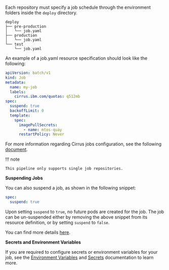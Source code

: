 Each repository must specify a job schedule through the environment folders inside the `deploy` directory.

```
deploy
├── pre-production
│   └── job.yaml
├── production
│   └── job.yaml
└── test
    └── job.yaml
```

An example of a job.yaml resource specification should look like the following:

```yaml
apiVersion: batch/v1
kind: Job
metadata:
  name: my-job
  labels:
    cirrus.ibm.com/quotas: q512mb
spec:
  suspend: true
  backoffLimit: 0
  template:
    spec:
      imagePullSecrets:
        - name: mtos-quay
      restartPolicy: Never
```
For more information regarding Cirrus jobs configuration, see the following [document](https://pages.github.ibm.com/CIOCloud/cio-blog/cli/#creating-jobs).

!!! note

    This pipeline only supports single job repositories.

**Suspending Jobs**

You can also suspend a job, as shown in the following snippet:

```yaml
spec:
  suspend: true
```

Upon setting `suspend` to `true`, no future pods are created for the job. The job can be un-suspended either by removing the above snippet from its resource definition, or by setting `suspend` to `false`.

You can find more details [here](https://kubernetes.io/docs/concepts/workloads/controllers/job/#suspending-a-job).

**Secrets and Environment Variables**

If you are required to configure secrets or environment variables for your job, see the [Environment Variables](../../cirrus-deployment-customization.md#environment-variables) and [Secrets](../../cirrus-deployment-customization.md#secrets) documentation to learn more.
